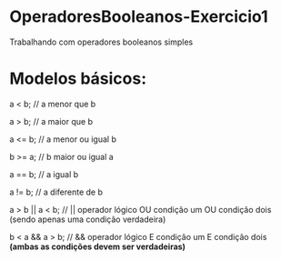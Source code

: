 # OperadoresBooleanos-Exercicio1
Trabalhando com operadores booleanos simples

# Modelos básicos:

a < b; // a menor que b

a > b; // a maior que b

a <= b; // a menor ou igual b 

b >= a; // b maior ou igual a

a == b; // a igual b 

a != b; // a diferente de b 

a > b || a < b; // || operador lógico OU condição um OU condição dois (sendo apenas uma condição verdadeira) 

b < a && a > b; // && operador lógico E condição um E condição dois **(ambas as condições devem ser verdadeiras)** 
